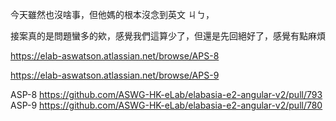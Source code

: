 今天雖然也沒啥事，但他媽的根本沒念到英文 ㄐㄅ，

接案真的是問題蠻多的欸，感覺我們這算少了，但還是先回絕好了，感覺有點麻煩

https://elab-aswatson.atlassian.net/browse/APS-8

https://elab-aswatson.atlassian.net/browse/APS-9


ASP-8
https://github.com/ASWG-HK-eLab/elabasia-e2-angular-v2/pull/793
ASP-9
https://github.com/ASWG-HK-eLab/elabasia-e2-angular-v2/pull/780
